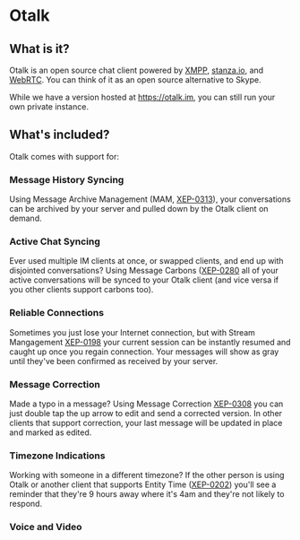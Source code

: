 # Otalk

## What is it?
Otalk is an open source chat client powered by [XMPP](http://xmpp.org), [stanza.io](https://github.com/legastero/stanza.io), and [WebRTC](http://webrtc.org). You can think of it as an open source alternative to Skype.

While we have a version hosted at https://otalk.im, you can still run your own private instance.

## What's included?

Otalk comes with support for:

### Message History Syncing

Using Message Archive Management (MAM, [XEP-0313](http://xmpp.org/extension/xep-0313.html)), your conversations can be archived by your server and pulled down by the Otalk client on demand.

### Active Chat Syncing

Ever used multiple IM clients at once, or swapped clients, and end up with disjointed conversations? Using Message Carbons ([XEP-0280](http://xmpp.org/extensions/xep-0280.html) all of your active conversations will be synced to your Otalk client (and vice versa if you other clients support carbons too).

### Reliable Connections

Sometimes you just lose your Internet connection, but with Stream Mangagement [XEP-0198](http://xmpp.org/extensions/xep-0198.html) your current session can be instantly resumed and caught up once you regain connection. Your messages will show as gray until they've been confirmed as received by your server.

### Message Correction

Made a typo in a message? Using Message Correction [XEP-0308](http://xmpp.org/extensions/xep-0308.html) you can just double tap the up arrow to edit and send a corrected version. In other clients that support correction, your last message will be updated in place and marked as edited.

### Timezone Indications

Working with someone in a different timezone? If the other person is using Otalk or another client that supports Entity Time ([XEP-0202](http://xmpp.org/extensions/xep-0202.html)) you'll see a reminder that they're 9 hours away where it's 4am and they're not likely to respond.

### Voice and Video
